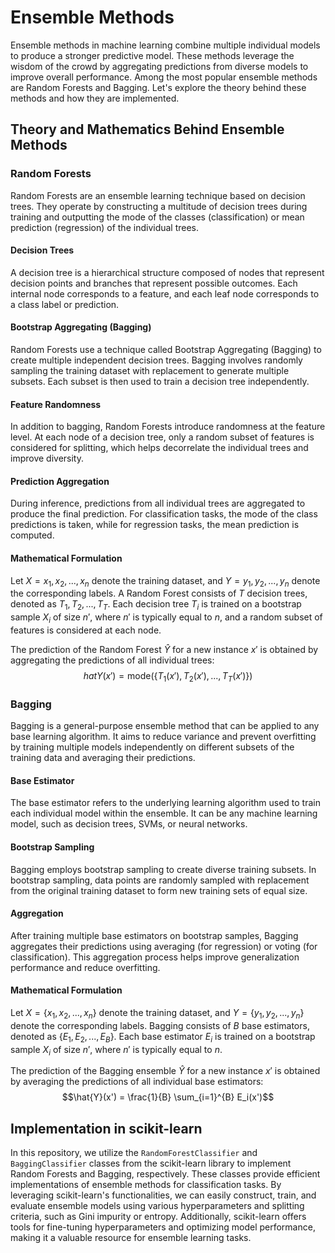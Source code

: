 # Ensemble Methods

Ensemble methods in machine learning combine multiple individual models to produce a stronger predictive model. These methods leverage the wisdom of the crowd by aggregating predictions from diverse models to improve overall performance. Among the most popular ensemble methods are Random Forests and Bagging. Let's explore the theory behind these methods and how they are implemented.

## Theory and Mathematics Behind Ensemble Methods

### Random Forests

Random Forests are an ensemble learning technique based on decision trees. They operate by constructing a multitude of decision trees during training and outputting the mode of the classes (classification) or mean prediction (regression) of the individual trees.

#### Decision Trees

A decision tree is a hierarchical structure composed of nodes that represent decision points and branches that represent possible outcomes. Each internal node corresponds to a feature, and each leaf node corresponds to a class label or prediction.

#### Bootstrap Aggregating (Bagging)

Random Forests use a technique called Bootstrap Aggregating (Bagging) to create multiple independent decision trees. Bagging involves randomly sampling the training dataset with replacement to generate multiple subsets. Each subset is then used to train a decision tree independently.

#### Feature Randomness

In addition to bagging, Random Forests introduce randomness at the feature level. At each node of a decision tree, only a random subset of features is considered for splitting, which helps decorrelate the individual trees and improve diversity.

#### Prediction Aggregation

During inference, predictions from all individual trees are aggregated to produce the final prediction. For classification tasks, the mode of the class predictions is taken, while for regression tasks, the mean prediction is computed.

#### Mathematical Formulation

Let $X = {x_1, x_2, ..., x_n}$ denote the training dataset, and $Y = {y_1, y_2, ..., y_n}$ denote the corresponding labels. A Random Forest consists of $T$ decision trees, denoted as ${T_1, T_2, ..., T_T}$. Each decision tree $T_i$ is trained on a bootstrap sample $X_i$ of size $n'$, where $n'$ is typically equal to $n$, and a random subset of features is considered at each node.

The prediction of the Random Forest $\hat{Y}$ for a new instance $x'$ is obtained by aggregating the predictions of all individual trees:
$$hat{Y}(x') = \text{mode}(\{T_1(x'), T_2(x'), ..., T_T(x')\})$$

### Bagging

Bagging is a general-purpose ensemble method that can be applied to any base learning algorithm. It aims to reduce variance and prevent overfitting by training multiple models independently on different subsets of the training data and averaging their predictions.

#### Base Estimator

The base estimator refers to the underlying learning algorithm used to train each individual model within the ensemble. It can be any machine learning model, such as decision trees, SVMs, or neural networks.

#### Bootstrap Sampling

Bagging employs bootstrap sampling to create diverse training subsets. In bootstrap sampling, data points are randomly sampled with replacement from the original training dataset to form new training sets of equal size.

#### Aggregation

After training multiple base estimators on bootstrap samples, Bagging aggregates their predictions using averaging (for regression) or voting (for classification). This aggregation process helps improve generalization performance and reduce overfitting.

#### Mathematical Formulation

Let $X = \{x_1, x_2, ..., x_n\}$ denote the training dataset, and $Y = \{y_1, y_2, ..., y_n\}$ denote the corresponding labels. Bagging consists of $B$ base estimators, denoted as $\{E_1, E_2, ..., E_B\}$. Each base estimator $E_i$ is trained on a bootstrap sample $X_i$ of size $n'$, where $n'$ is typically equal to $n$.

The prediction of the Bagging ensemble $\hat{Y}$ for a new instance $x'$ is obtained by averaging the predictions of all individual base estimators:
$$\hat{Y}(x') = \frac{1}{B} \sum_{i=1}^{B} E_i(x')$$

## Implementation in scikit-learn

In this repository, we utilize the `RandomForestClassifier` and `BaggingClassifier` classes from the scikit-learn library to implement Random Forests and Bagging, respectively. These classes provide efficient implementations of ensemble methods for classification tasks. By leveraging scikit-learn's functionalities, we can easily construct, train, and evaluate ensemble models using various hyperparameters and splitting criteria, such as Gini impurity or entropy. Additionally, scikit-learn offers tools for fine-tuning hyperparameters and optimizing model performance, making it a valuable resource for ensemble learning tasks.

